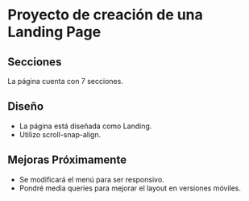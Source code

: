 # Proyecto de creación de una Landing Page

## Secciones

La página cuenta con 7 secciones.

## Diseño
 + La  página está diseñada como Landing.
 + Utilizo scroll-snap-align.

## Mejoras Próximamente
+ Se modificará el menú para ser responsivo.
+ Pondré media queries para mejorar el layout en versiones móviles.
